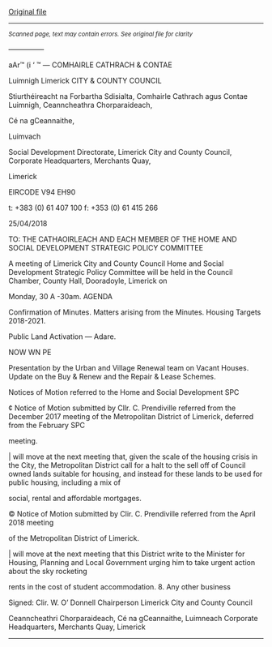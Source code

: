 [Original file](https://www.limerick.ie/sites/default/files/media/documents/2018-04/Agenda%2030.04.18.pdf)

---
*<small>Scanned page, text may contain errors. See original file for clarity</small>*  

—————

aAr™ (i ‘ ™
—
COMHAIRLE
CATHRACH & CONTAE

Luimnigh
Limerick
CITY & COUNTY
COUNCIL

Stiurthéireacht na Forbartha Sdisialta,
Comhairle Cathrach agus Contae Luimnigh,
Ceanncheathra Chorparaideach,

Cé na gCeannaithe,

Luimvach

Social Development Directorate,
Limerick City and County Council,
Corporate Headquarters,
Merchants Quay,

Limerick

EIRCODE V94 EH90

t: +383 (0) 61 407 100
f: +353 (0) 61 415 266

25/04/2018

TO: THE CATHAOIRLEACH AND EACH MEMBER OF THE HOME AND SOCIAL DEVELOPMENT
STRATEGIC POLICY COMMITTEE

A meeting of Limerick City and County Council Home and Social Development Strategic Policy
Committee will be held in the Council Chamber, County Hall, Dooradoyle, Limerick on

Monday, 30 A -30am.
AGENDA

Confirmation of Minutes.
Matters arising from the Minutes.
Housing Targets 2018-2021.

Public Land Activation — Adare.

NOW WN PE

Presentation by the Urban and Village Renewal team on Vacant Houses.
Update on the Buy & Renew and the Repair & Lease Schemes.

Notices of Motion referred to the Home and Social Development SPC

¢ Notice of Motion submitted by Cllr. C. Prendiville referred from the December 2017
meeting of the Metropolitan District of Limerick, deferred from the February SPC

meeting.

| will move at the next meeting that, given the scale of the housing crisis in the City, the
Metropolitan District call for a halt to the sell off of Council owned lands suitable for
housing, and instead for these lands to be used for public housing, including a mix of

social, rental and affordable mortgages.

© Notice of Motion submitted by Clir. C. Prendiville referred from the April 2018 meeting

of the Metropolitan District of Limerick.

| will move at the next meeting that this District write to the Minister for Housing,
Planning and Local Government urging him to take urgent action about the sky rocketing

rents in the cost of student accommodation.
8. Any other business

Signed: Clir. W. O’ Donnell
Chairperson
Limerick City and County Council

Ceanncheathri Chorparaideach, Cé na gCeannaithe, Luimneach
Corporate Headquarters, Merchants Quay, Limerick


---
